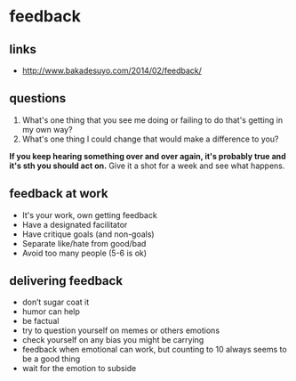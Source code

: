 # feedback

## links

- http://www.bakadesuyo.com/2014/02/feedback/

## questions

1. What's one thing that you see me doing or failing to do that's getting in my own way?
2. What's one thing I could change that would make a difference to you?

**If you keep hearing something over and over again, it's probably true and it's sth you should act on.**
Give it a shot for a week and see what happens.

## feedback at work

- It's your work, own getting feedback
- Have a designated facilitator
- Have critique goals (and non-goals)
- Separate like/hate from good/bad
- Avoid too many people (5-6 is ok)

## delivering feedback

- don’t sugar coat it
- humor can help
- be factual
- try to question yourself on memes or others emotions
- check yourself on any bias you might be carrying
- feedback when emotional can work, but counting to 10 always seems to be a good thing
- wait for the emotion to subside
